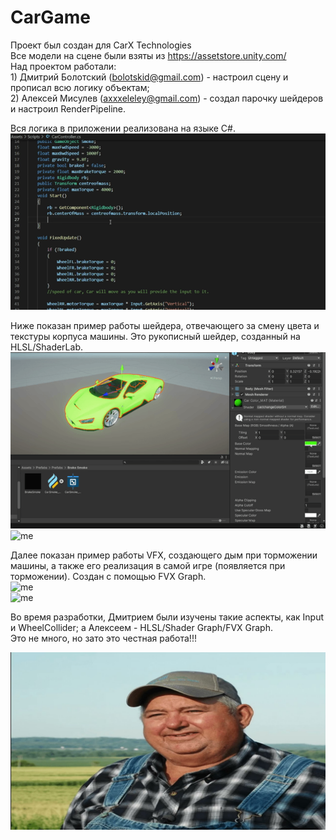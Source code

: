 # CarGame

Проект был создан для CarX Technologies <br>
Все модели на сцене были взяты из https://assetstore.unity.com/ <br>
Над проектом работали: <br>
    1) Дмитрий Болотский (bolotskid@gmail.com) - настроил сцену и прописал всю логику объектам; <br>
    2) Алексей Мисулев (axxxeleley@gmail.com) - создал парочку шейдеров и настроил RenderPipeline.
    
Вся логика в приложении реализована на языке C#. <br>
![me](https://github.com/yelelexA/CarGame/blob/main/.gifts/mainCode.gif) <br>

Ниже показан пример работы шейдера, отвечающего за смену цвета и текстуры корпуса машины. Это рукописный шейдер, созданный на HLSL/ShaderLab. <br>
![me](https://github.com/yelelexA/CarGame/blob/main/.gifts/changeCarColor.gif) <br>
![me](https://github.com/yelelexA/CarGame/blob/main/.gifts/changeCarTexture.gif) <br>

Далее показан пример работы VFX, создающего дым при торможении машины, а также его реализация в самой игре (появляется при торможении). Создан с помощью FVX Graph. <br>
![me](https://github.com/yelelexA/CarGame/blob/main/.gifts/carSmokeIns.gif)  <br>
![me](https://github.com/yelelexA/CarGame/blob/main/.gifts/carSmokeGame.gif)  <br>

Во время разработки, Дмитрием были изучены такие аспекты, как Input и WheelCollider; а Алексеем - HLSL/Shader Graph/FVX Graph. <br>
Это не много, но зато это честная работа!!!

![me](https://github.com/yelelexA/CarGame/blob/main/.gifts/honestWork.jpg)
